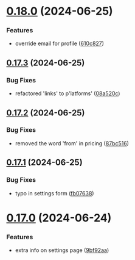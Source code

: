 # [0.18.0](https://github.com/EddieHubCommunity/CreatorsRegistry/compare/v0.17.3...v0.18.0) (2024-06-25)


### Features

* override email for profile ([610c827](https://github.com/EddieHubCommunity/CreatorsRegistry/commit/610c8275dcb629793674d8c54021010f606b80bd))



## [0.17.3](https://github.com/EddieHubCommunity/CreatorsRegistry/compare/v0.17.2...v0.17.3) (2024-06-25)


### Bug Fixes

* refactored 'links' to p'latforms' ([08a520c](https://github.com/EddieHubCommunity/CreatorsRegistry/commit/08a520c808989d65922cd695bb39e719660dbf1b))



## [0.17.2](https://github.com/EddieHubCommunity/CreatorsRegistry/compare/v0.17.1...v0.17.2) (2024-06-25)


### Bug Fixes

* removed the word 'from' in pricing ([87bc516](https://github.com/EddieHubCommunity/CreatorsRegistry/commit/87bc516b4cd64b0ad2e4d5c14abdab2f54182918))



## [0.17.1](https://github.com/EddieHubCommunity/CreatorsRegistry/compare/v0.17.0...v0.17.1) (2024-06-25)


### Bug Fixes

* typo in settings form ([fb07638](https://github.com/EddieHubCommunity/CreatorsRegistry/commit/fb07638915fa23e6c3adbfaa52238b447dee3d25))



# [0.17.0](https://github.com/EddieHubCommunity/CreatorsRegistry/compare/v0.16.5...v0.17.0) (2024-06-24)


### Features

* extra info on settings page ([9bf92aa](https://github.com/EddieHubCommunity/CreatorsRegistry/commit/9bf92aa57b446ead54a97d49d64a108e38e24a6d))



